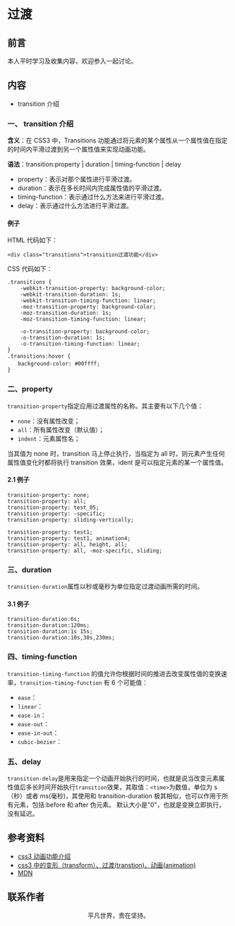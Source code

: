 # 过渡

## 前言

本人平时学习及收集内容，欢迎参入一起讨论。

## 内容

- transition 介绍

### 一、 transition 介绍

**含义**：在 CSS3 中，Transitions 功能通过将元素的某个属性从一个属性值在指定的时间内平滑过渡到另一个属性值来实现动画功能。

**语法**：transition:property | duration | timing-function | delay

- property：表示对那个属性进行平滑过渡。
- duration：表示在多长时间内完成属性值的平滑过渡。
- timing-function：表示通过什么方法来进行平滑过渡。
- delay：表示通过什么方法进行平滑过渡。

#### 例子

HTML 代码如下：

```
<div class="transitions">transition过渡功能</div>
```

CSS 代码如下：

```
.transitions {
    -webkit-transition-property: background-color;
    -webkit-transition-duration: 1s;
    -webkit-transition-timing-function: linear;
    -moz-transition-property: background-color;
    -moz-transition-duration: 1s;
    -moz-transition-timing-function: linear;

    -o-transition-property: background-color;
    -o-transition-duration: 1s;
    -o-transition-timing-function: linear;
}
.transitions:hover {
　　background-color: #00ffff;
}
```

### 二、property

`transition-property`指定应用过渡属性的名称。其主要有以下几个值：

- `none`：没有属性改变；
- `all`：所有属性改变（默认值）；
- `indent`：元素属性名；

当其值为 none 时，transition 马上停止执行，当指定为 all 时，则元素产生任何属性值变化时都将执行 transition 效果，ident 是可以指定元素的某一个属性值。

#### 2.1 例子

```
transition-property: none;
transition-property: all;
transition-property: test_05;
transition-property: -specific;
transition-property: sliding-vertically;

transition-property: test1;
transition-property: test1, animation4;
transition-property: all, height, all;
transition-property: all, -moz-specific, sliding;
```

### 三、duration

`transition-duration`属性以秒或毫秒为单位指定过渡动画所需的时间。

#### 3.1 例子

```
transition-duration:6s;
transition-duration:120ms;
transition-duration:1s 15s;
transition-duration:10s,30s,230ms;
```

### 四、timing-function

`transition-timing-function` 的值允许你根据时间的推进去改变属性值的变换速率，`transition-timing-function` 有 6 个可能值：

- `ease`：
- `linear`：
- `ease-in`：
- `ease-out`：
- `ease-in-out`：
- `cubic-bezier`：

### 五、delay

`transition-delay`是用来指定一个动画开始执行的时间，也就是说当改变元素属性值后多长时间开始执行`transition`效果，其取值：`<time>`为数值，单位为 s（秒）或者 ms(毫秒)，其使用和 transition-duration 极其相似，也可以作用于所有元素，包括:before 和:after 伪元素。 默认大小是"0"，也就是变换立即执行，没有延迟。

## 参考资料

- [css3 动画功能介绍](https://www.cnblogs.com/tugenhua0707/p/4306760.html)
- [css3 中的变形（transform）、过渡(transtion)、动画(animation)](https://www.cnblogs.com/qianduanjingying/p/4937574.html)
- [MDN](https://developer.mozilla.org/zh-CN/docs/Web/CSS/transition)

## 联系作者

<div align="center">
    <p>
        平凡世界，贵在坚持。
    </p>
    <img :src="$withBase('/about/contact.png')" />
</div>
